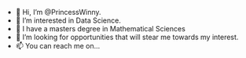 - 👋 Hi, I’m @PrincessWinny.
- 👀 I’m interested in Data Science.
- 🌱 I have a masters degree in Mathematical Sciences
- 💞️ I’m looking for opportunities that will stear me towards my interest.
- 📫 You can reach me on... 

<!---
PrincessWinny/PrincessWinny is a ✨ special ✨ repository because its `README.md` (this file) appears on your GitHub profile.
You can click the Preview link to take a look at your changes.
--->
